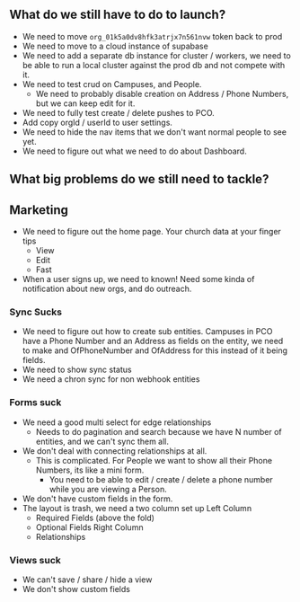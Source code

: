 ## What do we still have to do to launch?

- We need to move `org_01k5a0dv8hfk3atrjx7n561nvw` token back to prod
- We need to move to a cloud instance of supabase
- We need to add a separate db instance for cluster / workers, we need to be able to run a local cluster against the prod db and not compete with it.
- We need to test crud on Campuses, and People.
  - We need to probably disable creation on Address / Phone Numbers, but we can keep edit for it.
- We need to fully test create / delete pushes to PCO.
- Add copy orgId / userId to user settings.
- We need to hide the nav items that we don't want normal people to see yet.
- We need to figure out what we need to do about Dashboard.

## What big problems do we still need to tackle?

## Marketing

- We need to figure out the home page.
  Your church data at your finger tips
  - View
  - Edit
  - Fast
- When a user signs up, we need to known! Need some kinda of notification about new orgs, and do outreach.

### Sync Sucks

- We need to figure out how to create sub entities.
  Campuses in PCO have a Phone Number and an Address as fields on the entity, we need to make and OfPhoneNumber and OfAddress for this instead of it being fields.
- We need to show sync status
- We need a chron sync for non webhook entities

### Forms suck

- We need a good multi select for edge relationships
  - Needs to do pagination and search because we have N number of entities, and we can't sync them all.
- We don't deal with connecting relationships at all.
  - This is complicated. For People we want to show all their Phone Numbers, its like a mini form.
    - You need to be able to edit / create / delete a phone number while you are viewing a Person.
- We don't have custom fields in the form.
- The layout is trash, we need a two column set up
  Left Column
  - Required Fields (above the fold)
  - Optional Fields
    Right Column
  - Relationships

### Views suck

- We can't save / share / hide a view
- We don't show custom fields
